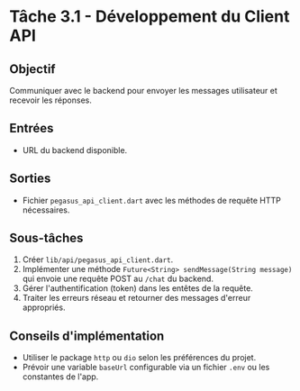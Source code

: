 # Tâche 3.1 - Développement du Client API

## Objectif
Communiquer avec le backend pour envoyer les messages utilisateur et recevoir les réponses.

## Entrées
- URL du backend disponible.

## Sorties
- Fichier `pegasus_api_client.dart` avec les méthodes de requête HTTP nécessaires.

## Sous-tâches
1. Créer `lib/api/pegasus_api_client.dart`.
2. Implémenter une méthode `Future<String> sendMessage(String message)` qui envoie une requête POST au `/chat` du backend.
3. Gérer l'authentification (token) dans les entêtes de la requête.
4. Traiter les erreurs réseau et retourner des messages d'erreur appropriés.

## Conseils d'implémentation
- Utiliser le package `http` ou `dio` selon les préférences du projet.
- Prévoir une variable `baseUrl` configurable via un fichier `.env` ou les constantes de l'app.
